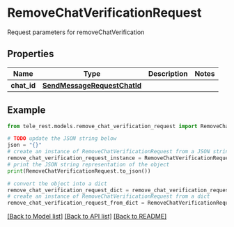 # RemoveChatVerificationRequest

Request parameters for removeChatVerification

## Properties

Name | Type | Description | Notes
------------ | ------------- | ------------- | -------------
**chat_id** | [**SendMessageRequestChatId**](SendMessageRequestChatId.md) |  | 

## Example

```python
from tele_rest.models.remove_chat_verification_request import RemoveChatVerificationRequest

# TODO update the JSON string below
json = "{}"
# create an instance of RemoveChatVerificationRequest from a JSON string
remove_chat_verification_request_instance = RemoveChatVerificationRequest.from_json(json)
# print the JSON string representation of the object
print(RemoveChatVerificationRequest.to_json())

# convert the object into a dict
remove_chat_verification_request_dict = remove_chat_verification_request_instance.to_dict()
# create an instance of RemoveChatVerificationRequest from a dict
remove_chat_verification_request_from_dict = RemoveChatVerificationRequest.from_dict(remove_chat_verification_request_dict)
```
[[Back to Model list]](../README.md#documentation-for-models) [[Back to API list]](../README.md#documentation-for-api-endpoints) [[Back to README]](../README.md)


